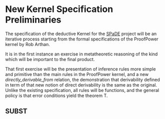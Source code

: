 # New Kernel Specification Preliminaries

The specification of the deductive Kernel for the [SPaDE](../docs/tlad001.md#spade) project will be an iterative process starting from the formal specifications of the ProofPower kernel by Rob Arthan.

It is in the first instance an exercise in metatheoretic reasoning of the kind which will be important to the final product.

That first exercise will be the presentation of inference rules more simple and primitive than the main rules in the ProofPower kernel, and a new _directly\_derivable\_from_ relation, the demonstration that derivability defined in term of that new notion of direct derivability is the same as the original.
Unlike the existing specification, all rules will be functions, and the general policy is that error conditions yield the theorem T.

## SUBST
